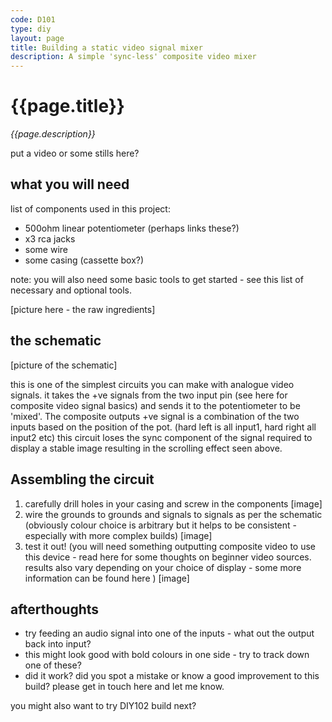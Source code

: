 ```yaml
---
code: D101
type: diy
layout: page
title: Building a static video signal mixer
description: A simple 'sync-less' composite video mixer
---
```


# {{page.title}}
*{{page.description}}*

put a video or some stills here?

## what you will need

list of components used in this project:

- 500ohm linear potentiometer (perhaps links these?)
- x3 rca jacks
- some wire
- some casing (cassette box?)

note: you will also need some basic tools to get started - see this list of necessary and optional tools.

[picture here - the raw ingredients]

## the schematic

[picture of the schematic]

this is one of the simplest circuits you can make with analogue video signals. it takes the +ve signals from the two input pin (see here for composite video signal basics) and sends it to the potentiometer to be 'mixed'. The composite outputs +ve signal is a combination of the two inputs based on the position of the pot. (hard left is all input1, hard right all input2 etc) this circuit loses the sync component of the signal required to display a stable image resulting in the scrolling effect seen above.

## Assembling the circuit

1. carefully drill holes in your casing and screw in the components
[image]
2. wire the grounds to grounds and signals to signals as per the schematic (obviously colour choice is arbitrary but it helps to be consistent - especially with more complex builds)
[image]
3. test it out! (you will need something outputting composite video to use this device - read here for some thoughts on beginner video sources. results also vary depending on your choice of display - some more information can be found here )
[image]

## afterthoughts

- try feeding an audio signal into one of the inputs - what out the output back into input?
- this might look good with bold colours in one side - try to track down one of these?
- did it work? did you spot a mistake or know a good improvement to this build? please get in touch here and let me know.

you might also want to try DIY102 build next?